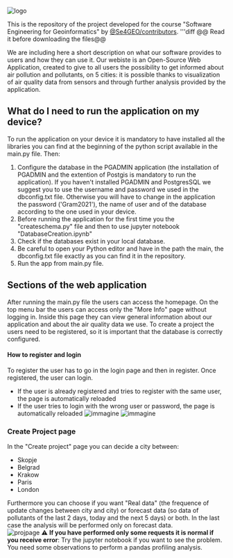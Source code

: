 
![logo](https://user-images.githubusercontent.com/72648197/170985612-5f4d9e43-4dd0-4541-89a7-63c116f66eda.png)

This is the repository of the project developed for the course "Software Engineering for Geoinformatics" by [@Se4GEO/contributors](https://github.com/Rkomi98/S4GEO/graphs/contributors). 
'''diff
@@ Read it before downloading the files@@

We are including here a short description on what our software provides to users and how they can use it.
Our webiste is an Open-Source Web Application, created to give to all users the possibility to get informed about air pollution and pollutants, on 5 cities: it is possible thanks to visualization of air quality data from sensors and through further analysis provided by the application.

## What do I need to run the application on my device? 
To run the application on your device it is mandatory to have installed all the libraries you can find at the beginning of the python script available in the main.py file. Then:
1. Configure the database in the PGADMIN application (the installation of PGADMIN and the extention of Postgis is mandatory to run the application). If you haven't installed PGADMIN and PostgresSQL we suggest you to use the username and password we used in the dbconfig.txt file. Otherwise you will have to change in the application the password ('Gram2021'), the name of user and of the database according to the one used in your device. 
2. Before running the application for the first time you the "createschema.py" file and then to use jupyter notebook "DatabaseCreation.ipynb"
3. Check if the databases exist in your local database.
4. Be careful to open your Python editor and have in the path the main, the dbconfig.txt file exactly as you can find it in the repository.
5. Run the app from main.py file.
## Sections of the web application
After running the main.py file the users can access the homepage. On the top menu bar the users can access only the "More Info" page without logging in. Inside this page they can view general information about our application and about the air quality data we use. 
To create a project the users need to be registered, so it is important that the database is correctly configured.
#### How to register and login
To register the user has to go in the login page and then in register. Once registered, the user can login.
* If the user is already registered and tries to register with the same user, the page is automatically reloaded
* If the user tries to login with the wrong user or password, the page is automatically reloaded
![immagine](https://user-images.githubusercontent.com/72648197/171901830-c62b520e-1a0d-4f18-80f1-4a843e73a182.png)
![immagine](https://user-images.githubusercontent.com/72648197/171902834-46eb3940-d959-49f8-88e2-eeaf71c81ac6.png)


### Create Project page
In the "Create project" page you can decide a city between:
* Skopje
* Belgrad
* Krakow
* Paris
* London

Furthermore you can choose if you want "Real data" (the frequence of update changes between city and city) or forecast data (so data of pollutants of the last 2 days, today and the next 5 days) or both. In the last case the analysis will be performed only on forecast data.  
![projpage](https://user-images.githubusercontent.com/94118751/172116201-b3346263-2c45-48de-bc41-a53e06fd3e90.jpg)
:warning: **If you have performed only some requests it is normal if you receive error**: Try the jupyter notebook if you want to see the problem. You need some observations to perform a pandas profiling analysis.

